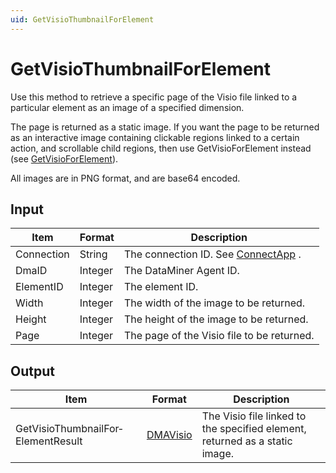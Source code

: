 ```yaml
---
uid: GetVisioThumbnailForElement
---
```


# GetVisioThumbnailForElement

Use this method to retrieve a specific page of the Visio file linked to a particular element as an image of a specified dimension.

The page is returned as a static image. If you want the page to be returned as an interactive image containing clickable regions linked to a certain action, and scrollable child regions, then use GetVisioForElement instead (see [GetVisioForElement](xref:GetVisioForElement)).

All images are in PNG format, and are base64 encoded.

## Input

| Item       | Format  | Description                                                                      |
|------------|---------|----------------------------------------------------------------------------------|
| Connection | String  | The connection ID. See [ConnectApp](xref:ConnectApp) . |
| DmaID      | Integer | The DataMiner Agent ID.                                                          |
| ElementID  | Integer | The element ID.                                                                  |
| Width      | Integer | The width of the image to be returned.                                           |
| Height     | Integer | The height of the image to be returned.                                          |
| Page       | Integer | The page of the Visio file to be returned.                                       |

## Output

| Item                               | Format                                           | Description                                                                 |
|------------------------------------|--------------------------------------------------|-----------------------------------------------------------------------------|
| GetVisioThumbnailFor­ElementResult | [DMAVisio](xref:DMAVisio) | The Visio file linked to the specified element, returned as a static image. |

